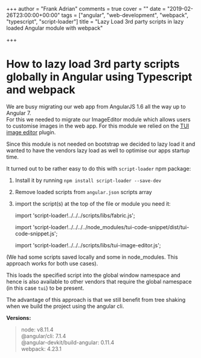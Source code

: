 +++
author = "Frank Adrian"
comments = true
cover = ""
date = "2019-02-26T23:00:00+00:00"
tags = ["angular", "web-development", "webpack", "typescript", "script-loader"]
title = "Lazy Load 3rd party scripts in lazy loaded Angular module with webpack"

+++
# How to lazy load 3rd party scripts globally in Angular using Typescript and webpack

We are busy migrating our web app from AngularJS 1.6 all the way up to Angular 7.  
For this we needed to migrate our ImageEditor module which allows users to customise images in the web app. For this module we relied on the [TUI image editor](https://github.com/nhnent/tui.image-editor) plugin.

Since this module is not needed on bootstrap we decided to lazy load it and wanted to have the vendors lazy load as well to optimise our apps startup time.

It turned out to be rather easy to do this with `script-loader` npm package:

1. Install it by running `npm install script-loader --save-dev`
2. Remove loaded scripts from `angular.json` scripts array
3. import the script(s) at the top of the file or module you need it:

   import 'script-loader!../../../scripts/libs/fabric.js';

   import 'script-loader!../../../../node_modules/tui-code-snippet/dist/tui-code-snippet.js';

   import 'script-loader!../../../scripts/libs/tui-image-editor.js';

(We had some scripts saved locally and some in node_modules. This approach works for both use cases).

This loads the specified script into the global window namespace and hence is also available to other vendors that require the global namespace (in this case `tui`) to be present.

The advantage of this approach is that we still benefit from tree shaking when we build the project using the angular cli.

**Versions:**

> node: v8.11.4  
> @angular/cli: 7.1.4  
> @angular-devkit/build-angular: 0.11.4  
> webpack: 4.23.1